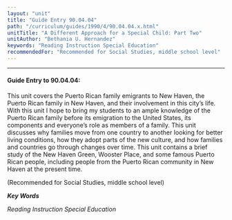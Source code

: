 ```yaml
---
layout: "unit"
title: "Guide Entry 90.04.04"
path: "/curriculum/guides/1990/4/90.04.04.x.html"
unitTitle: "A Different Approach for a Special Child: Part Two"
unitAuthor: "Bethania U. Hernandez"
keywords: "Reading Instruction Special Education"
recommendedFor: "Recommended for Social Studies, middle school level"
---
```

<body>
<hr/>
<h4>
Guide Entry to 90.04.04:
</h4>
This unit covers the Puerto Rican family emigrants to New Haven, the Puerto Rican family in New Haven, and their involvement in this city’s life. With this unit I hope to bring my students to an ample knowledge of the Puerto Rican family before its emigration to the United States, its components and everyone’s role as members of a family. This unit discusses why families move from one country to another looking for better living conditions, how they adopt parts of the new culture, and how families and countries go through changes over time. This unit contains a brief study of the New Haven Green, Wooster Place, and some famous Puerto Rican people, including people from the Puerto Rican community in New Haven at the present time.
<p>
(Recommended for Social Studies, middle school level)
</p>
<p>
<b>
<i>
Key Words
</i>
</b>
<br/>
</p>
<p>
<i>
Reading Instruction Special Education
</i>
</p>
</body>